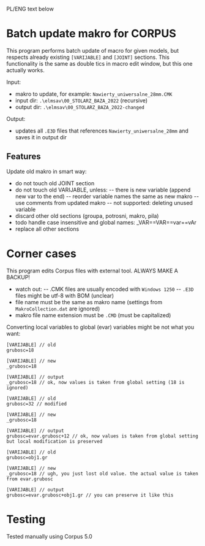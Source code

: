 PL/ENG text below

# Batch update makro for CORPUS

This program performs batch update of macro for given models, but respects already existing `[VARIJABLE]` and `[JOINT]` sections. 
This functionality is the same as double tics in macro edit window, but this one actually works.

Input:
- makro to update, for example: `Nawierty_uniwersalne_28mm.CMK`
- input dir: `.\elmsav\00_STOLARZ_BAZA_2022` (recursive)
- output dir: `.\elmsav\00_STOLARZ_BAZA_2022-changed`

Output:
- updates all `.E3D` files that references `Nawierty_uniwersalne_28mm` and saves it in output dir

## Features

Update old makro in smart way:
- do not touch old JOINT section
- do not touch old VARIJABLE, unless:
-- there is new variable (append new var to the end)
-- reorder variable names the same as new makro
-- use comments from updated makro
-- not supported: deleting unused variable
- discard other old sections (groupa, potrosni, makro, pila)
- todo handle case insensitive and global names: _VAR==VAR==var==vAr
- replace all other sections

# Corner cases

This program edits Corpus files with external tool. ALWAYS MAKE A BACKUP!

- watch out: 
-- .CMK files are usually encoded with `Windows 1250` 
-- `.E3D` files might be utf-8 with BOM (unclear)
- file name must be the same as makro name (settings from `MakroCollection.dat` are ignored)
- makro file name extension must be `.CMD` (must be capitalized)

Converting local variables to global (evar) variables might be not what you want:

```
[VARIJABLE] // old
grubosc=18

[VARIJABLE] // new
_grubosc=18

[VARIJABLE] // output
_grubosc=18 // ok, now values is taken from global setting (18 is ignored)
```

```
[VARIJABLE] // old
grubosc=32 // modified

[VARIJABLE] // new
_grubosc=18

[VARIJABLE] // output 
grubosc=evar.grubosc+12 // ok, now values is taken from global setting but local modification is preserved
```

```
[VARIJABLE] // old
grubosc=obj1.gr

[VARIJABLE] // new
_grubosc=18 // ugh, you just lost old value. the actual value is taken from evar.grubosc

[VARIJABLE] // output
grubosc=evar.grubosc+obj1.gr // you can preserve it like this
```



# Testing

Tested manually using Corpus 5.0